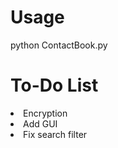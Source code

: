 
# Usage 
python ContactBook.py

# To-Do List
<li>Encryption</li>
<li>Add GUI</li>
<li>Fix search filter</li>

